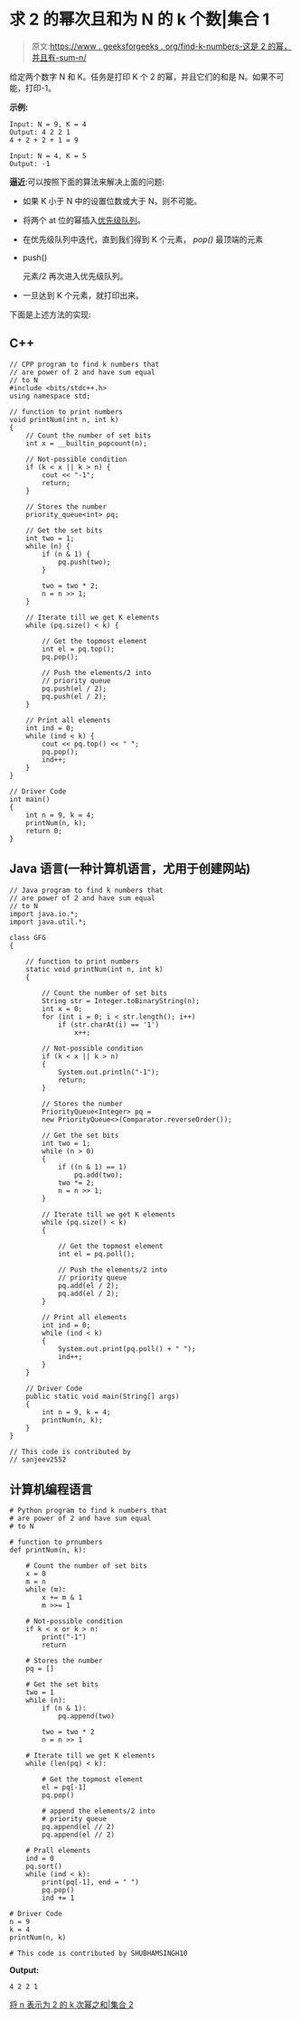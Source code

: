 # 求 2 的幂次且和为 N 的 k 个数|集合 1

> 原文:[https://www . geeksforgeeks . org/find-k-numbers-这是 2 的幂，并且有-sum-n/](https://www.geeksforgeeks.org/find-k-numbers-which-are-powers-of-2-and-have-sum-n/)

给定两个数字 N 和 K。任务是打印 K 个 2 的幂，并且它们的和是 N。如果不可能，打印-1。

**示例:**

```
Input: N = 9, K = 4
Output: 4 2 2 1
4 + 2 + 2 + 1 = 9 

Input: N = 4, K = 5
Output: -1 

```

**逼近**:可以按照下面的算法来解决上面的问题:

*   如果 K 小于 N 中的设置位数或大于 N，则不可能。
*   将两个 at 位的幂插入[优先级队列](https://www.geeksforgeeks.org/priority-queue-set-1-introduction/)。
*   在优先级队列中迭代，直到我们得到 K 个元素， *pop()* 最顶端的元素
*   push()

    元素/2 再次进入优先级队列。

*   一旦达到 K 个元素，就打印出来。

下面是上述方法的实现:

## C++

```
// CPP program to find k numbers that 
// are power of 2 and have sum equal 
// to N
#include <bits/stdc++.h>
using namespace std;

// function to print numbers
void printNum(int n, int k)
{
    // Count the number of set bits
    int x = __builtin_popcount(n);

    // Not-possible condition
    if (k < x || k > n) {
        cout << "-1";
        return;
    }

    // Stores the number
    priority_queue<int> pq;

    // Get the set bits
    int two = 1;
    while (n) {
        if (n & 1) {
            pq.push(two);
        }

        two = two * 2;
        n = n >> 1;
    }

    // Iterate till we get K elements
    while (pq.size() < k) {

        // Get the topmost element
        int el = pq.top();
        pq.pop();

        // Push the elements/2 into 
        // priority queue
        pq.push(el / 2);
        pq.push(el / 2);
    }

    // Print all elements
    int ind = 0;
    while (ind < k) {
        cout << pq.top() << " ";
        pq.pop();
        ind++;
    }
}

// Driver Code
int main()
{
    int n = 9, k = 4;
    printNum(n, k);
    return 0;
}
```

## Java 语言(一种计算机语言，尤用于创建网站)

```
// Java program to find k numbers that 
// are power of 2 and have sum equal 
// to N 
import java.io.*;
import java.util.*;

class GFG 
{

    // function to print numbers
    static void printNum(int n, int k)
    {

        // Count the number of set bits
        String str = Integer.toBinaryString(n);
        int x = 0;
        for (int i = 0; i < str.length(); i++)
            if (str.charAt(i) == '1')
                x++;

        // Not-possible condition
        if (k < x || k > n)
        {
            System.out.println("-1");
            return;
        }

        // Stores the number
        PriorityQueue<Integer> pq = 
        new PriorityQueue<>(Comparator.reverseOrder());

        // Get the set bits
        int two = 1;
        while (n > 0) 
        {
            if ((n & 1) == 1)
                pq.add(two);
            two *= 2;
            n = n >> 1;
        }

        // Iterate till we get K elements
        while (pq.size() < k)
        {

            // Get the topmost element
            int el = pq.poll();

            // Push the elements/2 into
            // priority queue
            pq.add(el / 2);
            pq.add(el / 2);
        }

        // Print all elements
        int ind = 0;
        while (ind < k) 
        {
            System.out.print(pq.poll() + " ");
            ind++;
        }
    }

    // Driver Code
    public static void main(String[] args)
    {
        int n = 9, k = 4;
        printNum(n, k);
    }
}

// This code is contributed by
// sanjeev2552
```

## 计算机编程语言

```
# Python program to find k numbers that 
# are power of 2 and have sum equal 
# to N 

# function to prnumbers 
def printNum(n, k):

    # Count the number of set bits 
    x = 0
    m = n
    while (m): 
        x += m & 1
        m >>= 1

    # Not-possible condition 
    if k < x or k > n:
        print("-1")
        return

    # Stores the number 
    pq = []

    # Get the set bits 
    two = 1
    while (n):
        if (n & 1):
            pq.append(two) 

        two = two * 2
        n = n >> 1

    # Iterate till we get K elements 
    while (len(pq) < k):

        # Get the topmost element 
        el = pq[-1]
        pq.pop()

        # append the elements/2 into 
        # priority queue 
        pq.append(el // 2) 
        pq.append(el // 2)

    # Prall elements 
    ind = 0
    pq.sort()
    while (ind < k):
        print(pq[-1], end = " ")
        pq.pop()
        ind += 1

# Driver Code 
n = 9
k = 4
printNum(n, k) 

# This code is contributed by SHUBHAMSINGH10
```

**Output:**

```
4 2 2 1

```

[将 n 表示为 2 的 k 次幂之和|集合 2](https://www.geeksforgeeks.org/represent-n-as-the-sum-of-exactly-k-powers-of-two-set-2/)